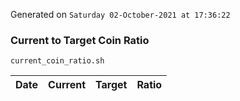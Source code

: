 Generated on `Saturday 02-October-2021 at 17:36:22`

### Current to Target Coin Ratio
`current_coin_ratio.sh`

Date|Current|Target|Ratio
---|---|---|---
